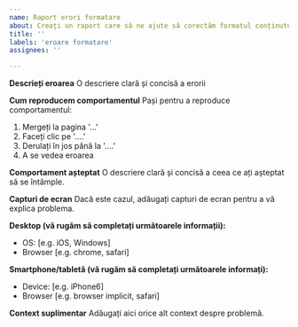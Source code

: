 ```yaml
---
name: Raport erori formatare
about: Creați un raport care să ne ajute să corectăm formatul conținutului
title: ''
labels: 'eroare formatare'
assignees: ''

---
```


**Descrieți eroarea**
O descriere clară și concisă a erorii

**Cum reproducem comportamentul**
Pași pentru a reproduce comportamentul:
1. Mergeți la pagina '...'
2. Faceți clic pe '....'
3. Derulați în jos până la '....'
4. A se vedea eroarea

**Comportament așteptat**
O descriere clară și concisă a ceea ce ați așteptat să se întâmple.

**Capturi de ecran**
Dacă este cazul, adăugați capturi de ecran pentru a vă explica problema.

**Desktop (vă rugăm să completați următoarele informații):**
 - OS: [e.g. iOS, Windows]
 - Browser [e.g. chrome, safari]

**Smartphone/tabletă (vă rugăm să completați următoarele informați):**
 - Device: [e.g. iPhone6]
 - Browser [e.g. browser implicit, safari]

**Context suplimentar**
Adăugați aici orice alt context despre problemă.
